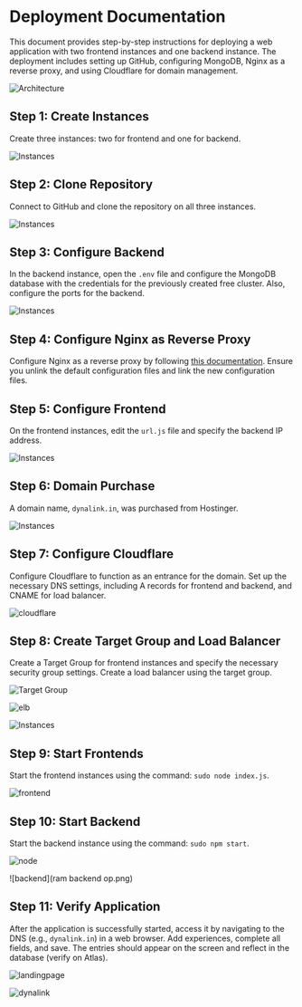 # Deployment Documentation

This document provides step-by-step instructions for deploying a web application with two frontend instances and one backend instance. The deployment includes setting up GitHub, configuring MongoDB, Nginx as a reverse proxy, and using Cloudflare for domain management.

![Architecture](Architecture.png)

## Step 1: Create Instances

Create three instances: two for frontend and one for backend.

![Instances](1_instances.png)

## Step 2: Clone Repository

Connect to GitHub and clone the repository on all three instances.

![Instances]()

## Step 3: Configure Backend

In the backend instance, open the `.env` file and configure the MongoDB database with the credentials for the previously created free cluster. Also, configure the ports for the backend.

![Instances]()

## Step 4: Configure Nginx as Reverse Proxy

Configure Nginx as a reverse proxy by following [this documentation](https://techieadarsh.hashnode.dev/how-to-set-up-a-reverse-proxy-for-nginx-step-by-step). Ensure you unlink the default configuration files and link the new configuration files.

## Step 5: Configure Frontend

On the frontend instances, edit the `url.js` file and specify the backend IP address.

![Instances]()

## Step 6: Domain Purchase

A domain name, `dynalink.in`, was purchased from Hostinger.

![Instances]()

## Step 7: Configure Cloudflare

Configure Cloudflare to function as an entrance for the domain. Set up the necessary DNS settings, including A records for frontend and backend, and CNAME for load balancer.

![cloudflare](cloudflare.png)

## Step 8: Create Target Group and Load Balancer

Create a Target Group for frontend instances and specify the necessary security group settings. Create a load balancer using the target group.

![Target Group](TargetGroups.png)

![elb](elb.png)


![Instances]()

## Step 9: Start Frontends

Start the frontend instances using the command: `sudo node index.js`.

![frontend](frontend_started.png)

## Step 10: Start Backend

Start the backend instance using the command: `sudo npm start`.

![node](node.png)


![backend](ram backend op.png)

## Step 11: Verify Application

After the application is successfully started, access it by navigating to the DNS (e.g., `dynalink.in`) in a web browser. Add experiences, complete all fields, and save. The entries should appear on the screen and reflect in the database (verify on Atlas).

![landingpage](landingpage.png)

![dynalink](dynalink.png)

